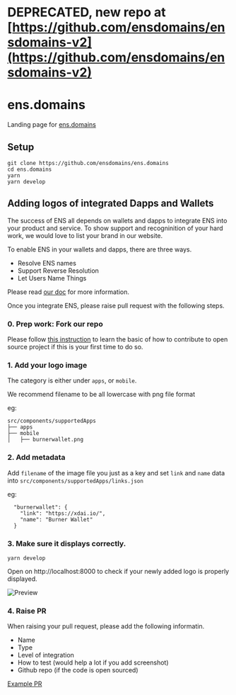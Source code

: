 # DEPRECATED, new repo at [https://github.com/ensdomains/ensdomains-v2](https://github.com/ensdomains/ensdomains-v2)

# ens.domains

Landing page for [ens.domains](https://ens.domains)

## Setup

```
git clone https://github.com/ensdomains/ens.domains
cd ens.domains
yarn
yarn develop
```

## Adding logos of integrated Dapps and Wallets

The success of ENS all depends on wallets and dapps to integrate ENS into your product and service.
To show support and recogninition of your hard work, we would love to list your brand in our website.

To enable ENS in your wallets and dapps, there are three ways.

- Resolve ENS names
- Support Reverse Resolution
- Let Users Name Things

Please read [our doc](https://docs.ens.domains/dapp-developer-guide/ens-enabling-your-dapp) for more information.

Once you integrate ENS, please raise pull request with the following steps.


### 0. Prep work: Fork our repo

Please follow [this instruction](https://akrabat.com/the-beginners-guide-to-contributing-to-a-github-project/) to learn the basic of how to contribute to open source project if this is your first time to do so.

### 1. Add your logo image

The category is either under `apps`, or `mobile`.

We recommend filename to be all lowercase with png file format

eg:
```
src/components/supportedApps
├── apps
├── mobile
│   ├── burnerwallet.png
```

### 2. Add metadata

Add `filename` of the image file you just as a key and set `link` and `name` data into `src/components/supportedApps/links.json`

eg:
```
  "burnerwallet": {
    "link": "https://xdai.io/",
    "name": "Burner Wallet"
  }
```

### 3. Make sure it displays correctly.

```
yarn develop
```

Open on http://localhost:8000 to check if your newly added logo is properly displayed.

![Preview](screenshots/instruction1.png)

### 4. Raise PR

When raising your pull request, please add the following informatin.

- Name
- Type
- Level of integration
- How to test (would help a lot if you add screenshot)
- Github repo (if the code is open sourced)

[Example PR](https://github.com/ensdomains/ens.domains/pull/42)


